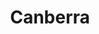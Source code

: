 ---
title: Canberra
category: single_rooms
roomtype: Single Rooms
rspec: 560 ft² / 52 m² / Park View / 2 Guests
spec:
- 560 ft2
- 2 Guests
- 1 Bed
- 1 Bathroom
para1: With a unique decor and ambience, this east-facing room opens to the rear courtyard.
images: 
  - src: "/images/roomdp/Single 1- Canberra/Single Room 1- Main.jpeg"
    alt: "image 1"
  - src: "/images/roomdp/Single 1- Canberra/Single Room 1- Bathroom.jpeg"
    alt: "image 2"
otherrooms:
- Suryakanthi
- Neelakurinji
- Nishagandhi
---